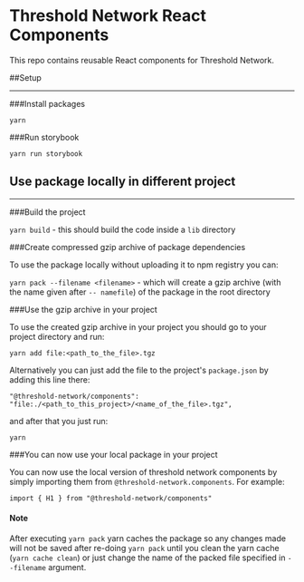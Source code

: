 # Threshold Network React Components

This repo contains reusable React components for Threshold Network.

##Setup
***

###Install packages

`yarn`

###Run storybook

`yarn run storybook`

## Use package locally in different project
***

###Build the project

`yarn build` - this should build the code inside a `lib` directory

###Create compressed gzip archive of package dependencies

To use the package locally without uploading it to npm registry you can:

`yarn pack --filename <filename>` - which will create a gzip archive (with the name given after `-- namefile`) of the 
package in the root directory

###Use the gzip archive in your project

To use the created gzip archive in your project you should go to your project directory and run:

```
yarn add file:<path_to_the_file>.tgz
```

Alternatively you can just add the file to the project's `package.json` by adding this line there:

`"@threshold-network/components": "file:./<path_to_this_project>/<name_of_the_file>.tgz",`

and after that you just run:

`yarn`

###You can now use your local package in your project

You can now use the local version of threshold network components by simply importing them from 
`@threshold-network.components`. For
example:

`import { H1 } from "@threshold-network/components"`

#### Note

After executing `yarn pack` yarn caches the package so any changes made will not be saved after re-doing `yarn pack`
until you clean the yarn cache (`yarn cache clean`) or just change the name of the packed file specified in `--filename` 
argument.

